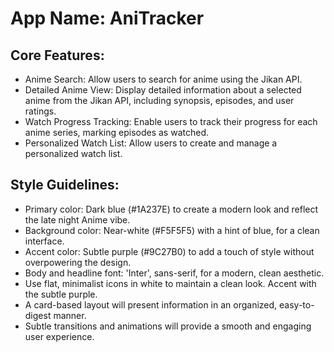 # **App Name**: AniTracker

## Core Features:

- Anime Search: Allow users to search for anime using the Jikan API.
- Detailed Anime View: Display detailed information about a selected anime from the Jikan API, including synopsis, episodes, and user ratings.
- Watch Progress Tracking: Enable users to track their progress for each anime series, marking episodes as watched.
- Personalized Watch List: Allow users to create and manage a personalized watch list.

## Style Guidelines:

- Primary color: Dark blue (#1A237E) to create a modern look and reflect the late night Anime vibe.
- Background color: Near-white (#F5F5F5) with a hint of blue, for a clean interface.
- Accent color: Subtle purple (#9C27B0) to add a touch of style without overpowering the design.
- Body and headline font: 'Inter', sans-serif, for a modern, clean aesthetic.
- Use flat, minimalist icons in white to maintain a clean look. Accent with the subtle purple.
- A card-based layout will present information in an organized, easy-to-digest manner.
- Subtle transitions and animations will provide a smooth and engaging user experience.